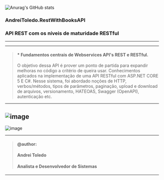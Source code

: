 ![Anurag's GitHub stats](https://github-readme-stats.vercel.app/api?username=andreitoledo&&hide=contribs,issues,prs&show_icons=true&theme=dark)

### AndreiToledo.RestWithBooksAPI
### API REST com os níveis de maturidade RESTful
---
---
> #### * Fundamentos centrais de Webservices API's REST e RESTful.
> O objetivo dessa API é prover um ponto de partida para expandir melhoras no código a critério de queira usar.
> Conhecimentos aplicados na implementação de uma API RESTful com ASP.NET CORE 5 E C#.
> Nesse sistema, foi abordado noções de HTTP, verbos/métodos, tipos de parâmetros, paginação, upload e download de arquivos,
> versionamento, HATEOAS, Swagger (OpenAPI), autenticação etc.

---
![image](https://github.com/andreitoledo/AndreiToledo.RestWithBooksAPI/assets/16118637/0b50fdb2-74d2-4f86-8f27-7512d9fe475c)
---
![image](https://github.com/andreitoledo/AndreiToledo.RestWithBooksAPI/assets/16118637/f7a5e93d-7ec2-463d-9b9b-b585ee55b952)

----
>#### @author:                             
>#### Andrei Toledo                        
>#### Analista e Desenvolvedor de Sistemas 
----

